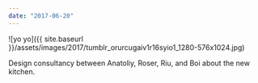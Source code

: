 ```yaml
---
date: "2017-06-20"
---
```


![yo yo]({{ site.baseurl }}/assets/images/2017/tumblr_orurcugaiv1r16syio1_1280-576x1024.jpg)

Design consultancy between Anatoliy, Roser, Riu, and Boi about the new kitchen.
